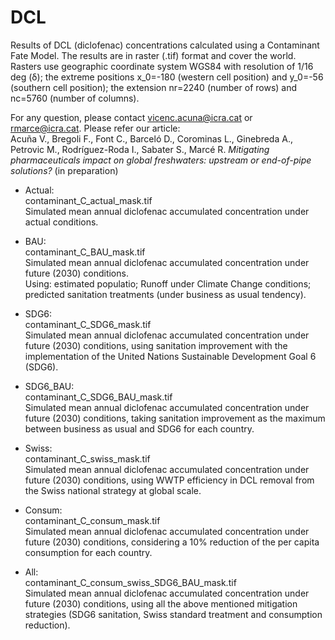 # DCL

Results of DCL (diclofenac) concentrations calculated using a Contaminant Fate Model. 
The results are in raster (.tif) format and cover the world.
Rasters use geographic coordinate system WGS84 with resolution of 1/16 deg (δ); the extreme positions x_0=-180 (western cell position) and y_0=-56 (southern cell position); the extension nr=2240 (number of rows) and nc=5760 (number of columns).

For any question, please contact vicenc.acuna@icra.cat or rmarce@icra.cat. Please refer our article: <br />
Acuña V., Bregoli F., Font C., Barceló D., Corominas L., Ginebreda A., Petrovic M., Rodríguez-Roda I., Sabater S., Marcé R. *Mitigating pharmaceuticals impact on global freshwaters: upstream or end-of-pipe solutions?* (in preparation)

- Actual:<br />
contaminant_C_actual_mask.tif<br />
Simulated mean annual diclofenac accumulated concentration under actual conditions.

- BAU:<br />
contaminant_C_BAU_mask.tif<br />
Simulated mean annual diclofenac accumulated concentration under future (2030) conditions.<br />
Using: estimated populatio; Runoff under Climate Change conditions; predicted sanitation treatments (under business as usual tendency).

- SDG6:<br />
contaminant_C_SDG6_mask.tif<br />
Simulated mean annual diclofenac accumulated concentration under future (2030) conditions, using sanitation improvement with the implementation of the United Nations Sustainable Development Goal 6 (SDG6).<br />

- SDG6_BAU:<br />
contaminant_C_SDG6_BAU_mask.tif<br />
Simulated mean annual diclofenac accumulated concentration under future (2030) conditions, taking sanitation improvement as the maximum between business as usual and SDG6 for each country.<br />

- Swiss:<br />
contaminant_C_swiss_mask.tif<br />
Simulated mean annual diclofenac accumulated concentration under future (2030) conditions, using WWTP efficiency in DCL removal from the Swiss national strategy at global scale.<br />

- Consum:<br />
contaminant_C_consum_mask.tif<br />
Simulated mean annual diclofenac accumulated concentration under future (2030) conditions, considering a 10% reduction of the per capita consumption for each country.<br />

- All:<br />
contaminant_C_consum_swiss_SDG6_BAU_mask.tif<br />
Simulated mean annual diclofenac accumulated concentration under future (2030) conditions, using all the above mentioned mitigation strategies (SDG6 sanitation, Swiss standard treatment and consumption reduction). <br />



